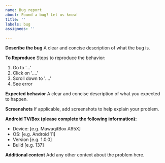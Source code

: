 ```yaml
---
name: Bug report
about: Found a bug? Let us know!
title: ''
labels: bug
assignees: ''

---
```


**Describe the bug**
A clear and concise description of what the bug is.

**To Reproduce**
Steps to reproduce the behavior:
1. Go to '...'
2. Click on '....'
3. Scroll down to '....'
4. See error

**Expected behavior**
A clear and concise description of what you expected to happen.

**Screenshots**
If applicable, add screenshots to help explain your problem.

**Android TV/Box (please complete the following information):**
 - Device: [e.g. MawaqitBox A95X]
 - OS: [e.g. Android 11]
 - Version [e.g. 1.0.0]
- Build [e.g. 137]

**Additional context**
Add any other context about the problem here.
